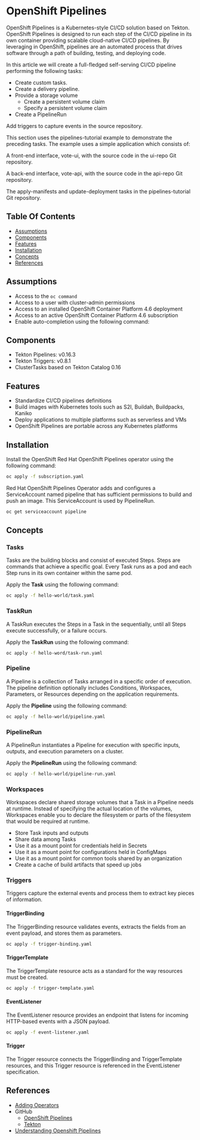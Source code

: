 # OpenShift Pipelines

OpenShift Pipelines is a Kubernetes-style CI/CD solution based on Tekton. OpenShift Pipelines is designed to run each 
step of the CI/CD pipeline in its own container providing scalable cloud-native CI/CD pipelines. By leveraging in 
OpenShift, pipelines are an automated process that drives software through a path of building, testing, and deploying 
code.

In this article we will create a full-fledged self-serving CI/CD pipeline performing the following tasks:
- Create custom tasks.
- Create a delivery pipeline.
- Provide a storage volume
  - Create a persistent volume claim 
  - Specify a persistent volume claim
- Create a PipelineRun 

Add triggers to capture events in the source repository.

This section uses the pipelines-tutorial example to demonstrate the preceding tasks. The example uses a simple application which consists of:

A front-end interface, vote-ui, with the source code in the ui-repo Git repository.

A back-end interface, vote-api, with the source code in the api-repo Git repository.

The apply-manifests and update-deployment tasks in the pipelines-tutorial Git repository.

## Table Of Contents
- [Assumptions](#assumptions)
- [Components](#components)
- [Features](#features)  
- [Installation](#installation)
- [Concepts](#concepts)  
- [References](#references)

## Assumptions
- Access to the `oc command`
- Access to a user with cluster-admin permissions
- Access to an installed OpenShift Container Platform 4.6 deployment
- Access to an active OpenShift Container Platform 4.6 subscription
- Enable auto-completion using the following command:

## Components
- Tekton Pipelines: v0.16.3
- Tekton Triggers: v0.8.1
- ClusterTasks based on Tekton Catalog 0.16

## Features
- Standardize CI/CD pipelines definitions
- Build images with Kubernetes tools such as S2I, Buildah, Buildpacks, Kaniko
- Deploy applications to multiple platforms such as serverless and VMs
- OpenShift Pipelines are portable across any Kubernetes platforms

## Installation
Install the OpenShift Red Hat OpenShift Pipelines operator using the following command: 
```bash
oc apply -f subscription.yaml
```

Red Hat OpenShift Pipelines Operator adds and configures a ServiceAccount named pipeline that has sufficient 
permissions to build and push an image. This ServiceAccount is used by PipelineRun.
```bash
oc get serviceaccount pipeline
```

## Concepts
### Tasks
Tasks are the building blocks and consist of executed Steps. Steps are commands that achieve a specific goal. Every 
Task runs as a pod and each Step runs in its own container within the same pod.

Apply the **Task** using the following command:
```bash
oc apply -f hello-world/task.yaml
```

### TaskRun
A TaskRun executes the Steps in a Task in the sequentially, until all Steps execute successfully, or a failure occurs.

Apply the **TaskRun** using the following command:
```bash
oc apply -f hello-word/task-run.yaml
```

### Pipeline
A Pipeline is a collection of Tasks arranged in a specific order of execution. The pipeline definition optionally 
includes Conditions, Workspaces, Parameters, or Resources depending on the application requirements.

Apply the **Pipeline** using the following command:
```bash
oc apply -f hello-world/pipeline.yaml
```

### PipelineRun
A PipelineRun instantiates a Pipeline for execution with specific inputs, outputs, and execution parameters on a 
cluster.

Apply the **PipelineRun** using the following command:
```bash
oc apply -f hello-world/pipeline-run.yaml
```

### Workspaces
Workspaces declare shared storage volumes that a Task in a Pipeline needs at runtime. Instead of specifying the actual 
location of the volumes, Workspaces enable you to declare the filesystem or parts of the filesystem that would be 
required at runtime. 

- Store Task inputs and outputs
- Share data among Tasks
- Use it as a mount point for credentials held in Secrets
- Use it as a mount point for configurations held in ConfigMaps
- Use it as a mount point for common tools shared by an organization
- Create a cache of build artifacts that speed up jobs

### Triggers
Triggers capture the external events and process them to extract key pieces of information.

#### TriggerBinding
The TriggerBinding resource validates events, extracts the fields from an event payload, and stores them as parameters.

```bash
oc apply -f trigger-binding.yaml
```

#### TriggerTemplate
The TriggerTemplate resource acts as a standard for the way resources must be created. 

```bash
oc apply -f trigger-template.yaml
```

#### EventListener
The EventListener resource provides an endpoint that listens for incoming HTTP-based events with a JSON payload.

```bash
oc apply -f event-listener.yaml
```

#### Trigger
The Trigger resource connects the TriggerBinding and TriggerTemplate resources, and this Trigger resource is referenced 
in the EventListener specification.

## References
- [Adding Operators](https://docs.openshift.com/container-platform/4.6/operators/admin/olm-adding-operators-to-cluster.html#olm-adding-operators-to-a-cluster)
- GitHub
  - [OpenShift Pipelines](https://github.com/openshift/pipelines-tutorial/)
  - [Tekton](https://github.com/tektoncd/pipeline)
- [Understanding Openshift Pipelines](https://docs.openshift.com/container-platform/4.6/pipelines/understanding-openshift-pipelines.html?extIdCarryOver=true&sc_cid=701f2000001OH7iAAG)

